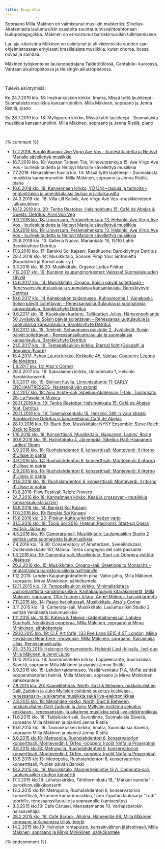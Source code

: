 ```yaml
---
title: Biografia
---
```




Sopraano Milla Mäkinen on valmistunut musiikin maisteriksi Sibelius-Akatemiasta
laulumusiikin osastolta suuntautumisvaihtoehtonaan laulupedagogiikka. Mäkinen on
erikoistunut barokkimusiikin tulkitsemiseen.

Laulaja-kitaristina Mäkinen on esiintynyt jo yli viidentoista vuoden ajan ohjelmistossaan
erityisesti brasilialaista musiikkia, kuten choroa, bossa novaa ja sambaa.

Mäkinen työskentelee laulunopettajana Taidetöölössä, Cantabile- kuorossa, Vantaan
aikuisopistossa ja Helsingin aikuisopistossa.

<br/>

Tulevia esiintymisiä:



Ke 24.7.2019 klo. 18: Imatrankosken kirkko, Imatra, Missä tyttö lauleleepi - Suomalaista musiikkia kansanrunoihin. Milla Mäkinen, sopraano ja Jenna Ristilä, piano

Su 28.7.2019 klo. 18: Myllypuron kirkko, Missä tyttö lauleleepi - Suomalaista musiikkia kansanrunoihin. Milla Mäkinen, sopraano ja Jenna Ristilä, piano

<br/>

{% comment %}

- [17.7.2019: BarokkiKuopio: Ave Virgo Ave Vos - burleskitaidetta ja Neitsyt Marialle sävellettyä musiikkia](https://avevirgoavevos.tumblr.com)
- 16.7.2019 klo. 18: Vapaan Taiteen Tila, Vilhovuorenkuja 15: Ave Virgo Ave Vos - burleskitaidetta ja Neitsyt Marialle sävellettyä musiikkia
- 7.7.2019: Hakasalmen huvila klo. 14: Missä tyttö lauleleepi - Suomalaista musiikkia kansanrunoihin. Milla Mäkinen, sopraano ja Jenna Ristilä, piano
- [16.6.2019 klo. 18: Kannelmäen kirkko, YÖ UNI – lauluja ja tarinoita - englantilaisia ja amerikkalaisia lauluja eri aikakausilta](https://www.facebook.com/events/2255096424579626/)
- 24.3.2019 klo. 18: Villa Lill Kallvik, Ave Virgo Ave Vos -musiikkivideon julkaisubileet
- [18.12.2018 klo. 20: Tenho Restobar, Helsinginkatu 15: Café de Abejas & Guests: Detritus, Armi Von Vep](https://www.facebook.com/?ref=tn_tnmn)
- [9.9.2018 klo. 18: Universum, Perämiehenkatu 13, Helsinki: Ave Virgo Ave Vos - burleskitaidetta ja Neitsyt Marialle sävellettyä musiikkia](https://avevirgoavevos.tumblr.com)
- [8.9.2018 klo. 18: Universum, Perämiehenkatu 13, Helsinki: Ave Virgo Ave Vos - burleskitaidetta ja Neitsyt Marialle sävellettyä musiikkia](https://avevirgoavevos.tumblr.com)
- 25.8.2018 klo. 13: Galleria Nuovo, Mariankatu 16, 15110 Lahti: Barokkiyhtye Detritus
- 17.8.2018 klo. 17: Barokki Soi Kajaani, Raatihuone: Barokkiyhtye Detritus
- 28.4.2018 klo. 14: Musiikkitalo, Sonore: Pimp Your Sinfonietta (Kapubändi ja Korvat auki r.y.)
- 6.3.2018 klo. 16.30: Musiikkitalo, Organo: Ludus Finitus
- [7.12.2017 klo. 19: Kuopion kaupunginorkesteri: Valossa! Suomalaisuuden sävyjä](http://www.kuopiotahko.fi/tapahtuma/kuopion-kaupunginorkesteri-valossa-suomalaisuuden-savyja/)
- [14.6.2017 klo. 14: Musiikkitalo, Organo: Soisin päivät soitettavan - Renessanssiluuttulauluja ja suomalaisia kansanlauluja, Barokkiyhyte Detritus](https://www.musiikkitalo.fi/fi/tapahtuma/barokkiyhtye-detritus-soisin-paivat-soitettavan)
- [10.6.2017 klo. 14 Äänekosken taidemuseo, Kuhnamontie 1, Äänekoski: Soisin päivät soitettavan - Renessanssiluuttulauluja ja suomalaisia kansanlauluja, Barokkiyhyte Detritus](https://www.facebook.com/events/1182085528569016/?acontext=%7B%22ref%22%3A%223%22%2C%22ref_newsfeed_story_type%22%3A%22regular%22%2C%22feed_story_type%22%3A%22117%22%2C%22action_history%22%3A%22null%22%7D)
- [9.6.2017 klo. 18: Kuokkalan kartano, Talliteatteri Julius, Hämeenpohjantie 50 Jyväskylä: Soisin päivät soitettavan - Renessanssiluuttulauluja ja suomalaisia kansanlauluja, Barokkiyhyte Detritus](https://www.facebook.com/events/1182085528569016/?acontext=%7B%22ref%22%3A%223%22%2C%22ref_newsfeed_story_type%22%3A%22regular%22%2C%22feed_story_type%22%3A%22117%22%2C%22action_history%22%3A%22null%22%7D)
- [9.6.2017 klo. 15: Teeleidi, Schaumanin puistotie 2, Jyväskylä: Soisin päivät soitettavan - Renessanssiluuttulauluja ja suomalaisia kansanlauluja, Barokkiyhyte Detritus ](https://www.facebook.com/events/1182085528569016/?acontext=%7B%22ref%22%3A%223%22%2C%22ref_newsfeed_story_type%22%3A%22regular%22%2C%22feed_story_type%22%3A%22117%22%2C%22action_history%22%3A%22null%22%7D)
- [21.5.2017 klo. 19: Temppeliaukion kirkko: Eternal light (Goodall) ja Requiem (Fauré)](https://www.facebook.com/events/389251868087508/)
- [15.4.2017: Pyhän Laurin kirkko, Kirkkotie 45, Vantaa: Couperin: Leçons de ténèbres](https://www.facebook.com/events/183416675498328/?fref=ts)
- [1.4.2017 klo. 14: Atso's Corner](http://www.uniarts.fi/tapahtumat/ke-26102016-1420/atso´s-corner-aprilli-corner)
- 20.3.2017 klo. 18: Saksalainen kirkko, Unioninkatu 1, Helsinki: Barokkikonsertti
- [8.3.2017 klo. 19: Sininen huvila, Linnunlauluntie 11: EARLY ENCHANTRESSES- Naistenpäivän salonki](http://encanto.fi/salongit/ohjelma/take-love-easy/)
- [3.2.2017 klo. 18: Aino Ackté-sali, Sibelius-Akatemian T-talo, Töölönkatu 28: La Favola in Musica](https://www.facebook.com/events/1260017977418203/)
- [28.11.2016 klo. 19: Tenho Restobar, Helsinginkatu 15: Café de Abejas feat. Detritus](https://www.facebook.com/events/223891638043660/)
- [20.11.2016 klo. 19: Topeliuksenkatu 16, Helsinki: Still in your shade: Barokkiyhtye Detritus ja kabareebändi Café de Abejas](https://www.facebook.com/events/1343480635670157/)
- [28.10.2016 klo. 19: Black Box, Musiikkitalo: NYKY Ensemble: Steve Reich: Back to Roots](https://www.facebook.com/events/1639046786410590/)
- [1.10.2016 klo. 19: Konserttisali, Musiikkitalo: Haapanen: Ladies' Room](https://www.musiikkitalo.fi/fi/tapahtuma/sibelius-akatemian-sinfoniaorkesteri-joht-jutta-seppinen)
- [30.9.2016 klo. 19: Hallintokatu 4, Järvenpää, Sibelius Hall: Haapanen: Ladies' Room](https://www.musiikkitalo.fi/fi/tapahtuma/sibelius-akatemian-sinfoniaorkesteri-joht-jutta-seppinen)
- [5.9.2016 klo. 18: Ruoholahdentori 6, konserttisali: Monteverdi: Il ritorno d'Ulisse in patria](https://odysseuskotiin.wordpress.com)
- [3.9.2016 klo. 14: Ruoholahdentori 6, konserttisali: Monteverdi: Il ritorno d'Ulisse in patria](https://odysseuskotiin.wordpress.com)
- [2.9.2016 klo. 18: Ruoholahdentori 6, konserttisali: Monteverdi: Il ritorno d'Ulisse in patria](https://odysseuskotiin.wordpress.com)
- [31.8.2016 klo. 18: Ruoholahdentori 6, konserttisali: Monteverdi: Il ritorno d'Ulisse in patria](https://odysseuskotiin.wordpress.com)
- [13.8.2016: Flow Festival: Reich: Proverb](http://www.flowfestival.com/en/artists/nyky-ensemble-plays-reich/)
- [24.7.2016 klo 18: Kannelmäen kirkko: Kesä ja crossover - musiikkia kansanlauluista jazziin](http://www.helsinginseurakunnat.fi/seurakunnat/kannelmaki/tapahtumat/kesajacrossover-kansanlauluistajazziin_30497.html.stx)
- [18.6.2016 klo. 14: Barokki Soi Kajaani](http://www.barokkisoi.fi/kalenteri.html)
- [17.6.2016 klo. 19: Barokki Soi Kajaani](http://www.barokkisoi.fi/kalenteri.html)
- [15.6.2016 klo. 20: Pitskun Kulttuurikirkko: Veden varjo](http://www.kulttuurikirkko.net/yhteystiedot)
- [31.5.2016 klo. 19: Töölö Soi 2016, Hietsun Paviljonki: Start-up Opera esittää: Jääkausi](https://www.facebook.com/events/1623845324606384/)
- [4.5.2016 klo. 19: Camerata-sali, Musiikkitalo: Laulumusiikin Studio 2 esittää uutta suomalaista laulumusiikkia](https://www.musiikkitalo.fi/fi/tapahtuma/laulumusiikin-studio-2n-konsertti)
- 7.4.2016 klo. 19.30: Conservatory of Amsterdam, Sweelinckzaal, Oosterdokskade 151, Manca: Terzo congegno del sole passante
- [1.3.2016 klo. 19: Camerata-sali, Musiikkitalo: Start-up Ooppera esittää: Jääkausi](http://startupopera.blogspot.fi/)
- [20.2.2016 klo. 15: Musiikkitalo, Organo-sali, Greetings to Monarchs -englantilaista barokkimusiikkia hallitsijoille](https://www.facebook.com/events/540155579478116/)
- 1.12.2015: Lahden Kaupunginteatterin piha, Valon juhla, Milla Mäkinen, sopraano, Mirva Minkkinen, sähkökantele
- [12.11.2015 klo. 19: Temppeliaukion kirkko, Minimalistista ja Uusromanttista kamarimusiikkia, Kantakaupungin kitarakonsertit, Milla Mäkinen, sopraano, Otto Tolonen, kitara, Angel Molinos, bassoklarinetti](https://www.facebook.com/575590065792704/photos/a.575600025791708.1073741827.575590065792704/1090049237680115/?type=3&theater)
- [7.11.2015 klo. 14: Paavo harjoitussali, Musiikkitalo, Atso´s Corner](http://www.uniarts.fi/uutishuone/atso’s-corner-levittää-orkesterimusiikin-ilosanomaa-musiikkitalossa)
- 3.11.2015 klo. 19: Camerata-sali, Musiikkitalo, Laulumusiikin Studio 2 esittää Venäläistä laulumusiikkia
- [1.11.2015 klo. 13.15: Kätevä & Tekevä -kädentaitomessut, Lahden Suurhalli, Nenäkästä oopperaa, Milla Mäkinen, sopraano ja Mirva Minkkinen, sähkökantele](https://www.facebook.com/events/881338191919381/)
- [29.10.2015 klo. 19: CLF Art Cafe, 133 Rye Lane SE15 4 ST London, Miika Hyytiäisen Hear here- showcase, Milla Mäkinen, sopraano, Kaisamaija Uljas, Renessanssiluuttu](https://www.facebook.com/events/883305005086483/)
- [23.-25.10.2015: Helsingin Konservatorio, Helsinki Lied -kilpailu, lied-duo Milla Mäkinen ja Jenni Ljung](http://www.konservatorio.fi/fi/helsinki_lied_-kilpailu)
- 11.10.2015 klo. 18: Sammonlahden kirkko, Lappeenranta, Suomalaisia Säveliä, sopraano Milla Mäkinen ja pianisti Jenna Ristilä
- 5.9.2015 klo. 15: Lahden taidemuseo, Vesijärvenkatu 11 A, MoTai esittää oopperahistorian helmiä, Milla Mäkinen, sopraano ja Mirva Minkkinen, sähkökantele
- [7.8.2015 klo. 20: Kaapelitehdas, North, East & Between, nokkahuilistien Galit Zadokin ja Juho Myllylän esittämä sekoitus keskiajan-, renessanssin- ja aikamme musiikkia sekä live-elektroniikkaa](https://www.facebook.com/events/906342136068431/)
- [2.8.2015 klo. 18: Meilahden kirkko, North, East & Between, nokkahuilistien Galit Zadokin ja Juho Myllylän esittämä sekoitus keskiajan-, renessanssin- ja aikamme musiikkia sekä live-elektroniikkaa](https://www.facebook.com/events/1437495229891958/)
- 11.6.2015 klo. 18: Taidelukion sali, Savonlinna, Suomalaisia Säveliä, sopraano Milla Mäkinen ja pianisti Jenna Ristilä
- 10.6.2015 klo. 18: Tainionkosken kirkko, Imatra, Suomalaisia Säveliä, sopraano Milla Mäkinen ja pianisti Jenna Ristilä
- [5.6.2015 klo.18: Metropolia, Ruoholahdentori 6, konservatorion konserttisali, Monteverdin L´Orfeo -ooppera (roolit Ninfa ja Proserpina)](https://www.facebook.com/events/1605124226398962/)
- [3.6.2015 klo.18: Metropolia, Ruoholahdentori 6, konservatorion konserttisali, Monteverdin L´Orfeo -ooppera (roolit Ninfa ja Proserpina)](https://www.facebook.com/events/1605124226398962/)
- 13.5.2015 klo.13: Metropolia, Ruoholahdentori 6, konservatorion konserttisali, Puolen päivän Barokki
- [18.3.2015 klo. 19: Musiikkitalo, Mannerheimintie 13 A, Camerata-sali, Laulumusiikin studion konsertti](https://www.facebook.com/events/820231668046296/)
- 17.3.2015 klo.18: Lähetyskirkko, Tähtitorninkatu 18, "Matkan varrelta" - barokkimusiikkikonsertti
- 12.3.2015 klo.19: Metropolia, Ruoholahdentori 6, konservatorion konserttisali, Aikamme kamarimusiikkia, Izam Zapatan laulusarja "Ludi" teorbille, renessanssiluutulle ja sopraanolle (kantaesitys)
- 8.3.2015 klo.13: Cafe Carusel, Merisatamantie 10, Varhaisbarokin naissäveltäjiä
- [28.2.2015 klo. 16: Café Barock, Allotria, Hämeentie 68, Milla Mäkinen, sopraano ja Kaisamaija Uljas, teorbi](http://www.cafebarock.com/events/)
- [14.2.2015 klo.19: Heinolan rantapuisto, kansainvälinen jääfestivaali, Milla Mäkinen, sopraano ja Mirva Minkkinen, sähkökantele](http://ess.menoinfo.fi/heinola/tapahtumat/heinolan-iii-kansainvalinen-jaafestivaali/475091)


{% endcomment %}
